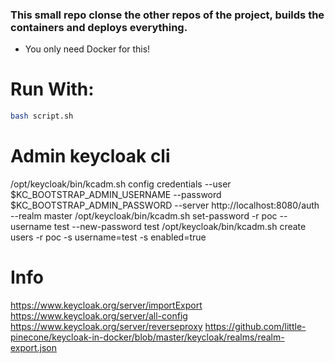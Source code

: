 ### This small repo clonse the other repos of the project, builds the containers and deploys everything.

* You only need Docker for this!

# Run With:

```bash
bash script.sh
```


# Admin keycloak cli

/opt/keycloak/bin/kcadm.sh config credentials --user $KC_BOOTSTRAP_ADMIN_USERNAME --password $KC_BOOTSTRAP_ADMIN_PASSWORD --server http://localhost:8080/auth --realm master
/opt/keycloak/bin/kcadm.sh set-password -r poc --username test --new-password test
/opt/keycloak/bin/kcadm.sh create users -r poc -s username=test -s enabled=true

# Info
https://www.keycloak.org/server/importExport
https://www.keycloak.org/server/all-config
https://www.keycloak.org/server/reverseproxy
https://github.com/little-pinecone/keycloak-in-docker/blob/master/keycloak/realms/realm-export.json